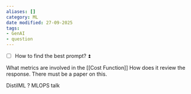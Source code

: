 ```yaml
---
aliases: []
category: ML
date modified: 27-09-2025
tags:
- GenAI
- question
---
```

- [ ] How to find the best prompt? ⏫ 

What metrics are involved in the [[Cost Function]]
How does it review the response. 
There must be a paper on this.

DistilML ? MLOPS talk